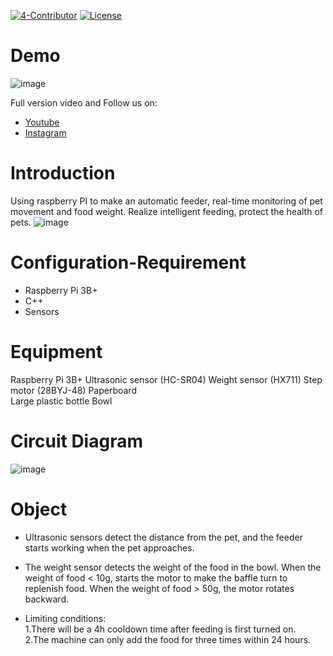 [![4-Contributor](https://img.shields.io/badge/Contributors%20-4-brightgreen.svg?style=flat-square)](https://github.com/Shujing106/realtimeEmbedded/graphs/contributors)     [![License](https://img.shields.io/badge/License%20-MIT-red.svg?style=flat-square)](https://github.com/Shujing106/realtimeEmbedded/blob/main/LICENSE) 

# Demo
![image](https://github.com/Shujing106/realtimeEmbedded/blob/bc505a64a9148ac952772ca07c4a7179f093678b/video/autoPetFeeder.gif)

Full version video and Follow us on: 
* [Youtube](https://youtu.be/EHu-TGHlu9M)
* [Instagram](https://www.instagram.com/tv/CciDeC0DURO/?igshid=YmMyMTA2M2Y=)


# Introduction
Using raspberry PI to make an automatic feeder, real-time monitoring of pet movement and food weight. Realize intelligent feeding, protect the health of pets. 
![image](https://github.com/Shujing106/realtimeEmbedded/blob/fe9dbf94ca11b8fd0e8629ee8bc73eff777eb14c/image/Demo2.jpg)

# Configuration-Requirement
* Raspberry Pi 3B+
* C++
* Sensors

# Equipment
Raspberry Pi 3B+ 
Ultrasonic sensor (HC-SR04)
Weight sensor (HX711)
Step motor (28BYJ-48)
Paperboard  
Large plastic bottle
Bowl


# Circuit Diagram
![image](https://github.com/Shujing106/realtimeEmbedded/blob/947e1cb685058c497032255ce45a63e7fd66b8ab/image/circuit%20diagram.JPG)

# Object
* Ultrasonic sensors detect the distance from the pet, and the feeder starts working when the pet approaches.
* The weight sensor detects the weight of the food in the bowl. When the weight of food < 10g, starts the motor to make the baffle turn to replenish food. When the weight of food > 50g, the motor rotates backward.

* Limiting conditions:  
   1.There will be a 4h cooldown time after feeding is first turned on.  
   2.The machine can only add the food for three times within 24 hours.
